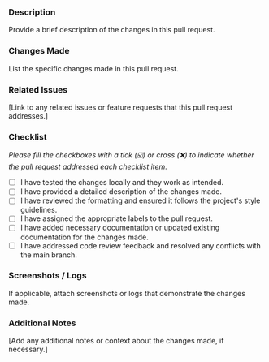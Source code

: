 ### Description

Provide a brief description of the changes in this pull request.

### Changes Made

List the specific changes made in this pull request.

### Related Issues

[Link to any related issues or feature requests that this pull request addresses.]

### Checklist
*Please fill the checkboxes with a tick (☑️) or cross (❌) to indicate whether the pull request addressed each checklist item.*
- [ ] I have tested the changes locally and they work as intended.
- [ ] I have provided a detailed description of the changes made.
- [ ] I have reviewed the formatting and ensured it follows the project's style guidelines.
- [ ] I have assigned the appropriate labels to the pull request.
- [ ] I have added necessary documentation or updated existing documentation for the changes made.
- [ ] I have addressed code review feedback and resolved any conflicts with the main branch.

### Screenshots / Logs

If applicable, attach screenshots or logs that demonstrate the changes made.

### Additional Notes

[Add any additional notes or context about the changes made, if necessary.]
